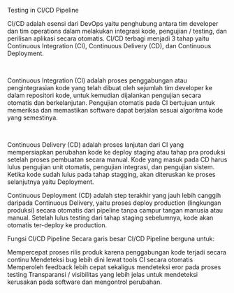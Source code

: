 Testing in CI/CD Pipeline

CI/CD adalah esensi dari DevOps yaitu penghubung antara tim developer dan tim operations dalam melakukan integrasi kode, pengujian / testing, dan perilisan aplikasi secara otomatis. CI/CD terbagi menjadi 3 tahap yaitu Continuous Integration (CI), Continuous Delivery (CD), dan Continuous Deployment. 

‍

Continuous Integration (CI) adalah proses penggabungan atau pengintegrasian kode yang telah dibuat oleh sejumlah tim developer ke dalam repositori kode, untuk kemudian dijalankan pengujian secara otomatis dan berkelanjutan. Pengujian otomatis pada CI bertujuan untuk memeriksa dan memastikan software dapat berjalan sesuai algoritma kode yang semestinya. 

‍

Continuous Delivery (CD) adalah proses lanjutan dari CI yang mempersiapkan perubahan kode ke deploy staging atau tahap pra produksi setelah proses pembuatan secara manual. Kode yang masuk pada CD harus lulus pengujian unit otomatis, pengujian integrasi, dan pengujian sistem. Ketika kode sudah lulus pada tahap stagging, akan diteruskan ke proses selanjutnya yaitu Deployment. 

Continuous Deployment (CD) adalah step terakhir yang jauh lebih canggih daripada Continuous Delivery, yaitu proses deploy production (lingkungan produksi) secara otomatis dari pipeline tanpa campur tangan manusia atau manual. Setelah lulus testing dari tahap staging sebelumnya, kode akan otomatis ter-deploy ke production. 

Fungsi CI/CD Pipeline
Secara garis besar CI/CD Pipeline berguna untuk:

Mempercepat proses rilis produk karena penggabungan kode terjadi secara continu
Mendeteksi bug lebih dini lewat tools CI secara otomatis
Memperoleh feedback lebih cepat sekaligus mendeteksi eror pada proses testing
Transparansi / visibilitas yang lebih jelas untuk mendeteksi kerusakan pada software dan mengontrol perubahan.
